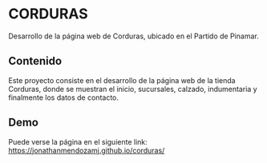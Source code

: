 # CORDURAS
Desarrollo de la página web de Corduras, ubicado en el Partido de Pinamar.

## Contenido
Este proyecto consiste en el desarrollo de la página web de la tienda Corduras, donde se muestran el inicio, sucursales, calzado, indumentaria y finalmente los datos de contacto.

## Demo
Puede verse la página en el siguiente link: https://jonathanmendozamj.github.io/corduras/




